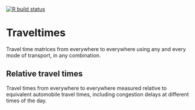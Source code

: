 [![R build status](https://github.com/UrbanAnalyst/traveltimes/workflows/R-CMD-check/badge.svg)](https://github.com/UrbanAnalyst/traveltimes/actions?query=workflow%3AR-CMD-check)

# Traveltimes

Travel time matrices from everywhere to everywhere using any and every mode of
transport, in any combination.

## Relative travel times

Travel times from everywhere to everywhere measured relative to equivalent
automobile travel times, including congestion delays at different times of the
day.

